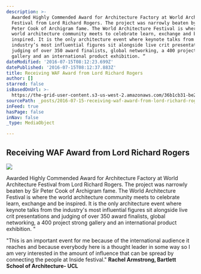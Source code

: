 ```yaml
---
description: >-
  Awarded Highly Commended Award for Architecture Factory at World Architecture
  Festival from Lord Richard Rogers. The project was narrowly beaten by Sir
  Peter Cook of Archigram fame. The World Architecture Festival is where the
  world architecture community meets to celebrate learn, exchange and be
  inspired. It is the only architecture event where keynote talks from the
  industry’s most influential figures sit alongside live crit presentations and
  judging of over 350 award finalists, global networking, a 400 project strong
  gallery and an international product exhibition. “
dateModified: '2016-07-15T08:12:23.699Z'
datePublished: '2016-07-15T08:12:37.883Z'
title: Receiving WAF Award from Lord Richard Rogers
author: []
starred: false
isBasedOnUrl: >-
  https://the-grid-user-content.s3-us-west-2.amazonaws.com/36b1cb31-be2e-4967-a14f-e1a54276b797.jpg
sourcePath: _posts/2016-07-15-receiving-waf-award-from-lord-richard-rogers.md
inFeed: true
hasPage: false
inNav: false
_type: MediaObject

---
```

## Receiving WAF Award from Lord Richard Rogers
![](https://the-grid-user-content.s3-us-west-2.amazonaws.com/36b1cb31-be2e-4967-a14f-e1a54276b797.jpg)

Awarded Highly Commended Award for Architecture Factory at World Architecture Festival from Lord Richard Rogers. The project was narrowly beaten by Sir Peter Cook of Archigram fame. The World Architecture Festival is where the world architecture community meets to celebrate learn, exchange and be inspired. It is the only architecture event where keynote talks from the industry's most influential figures sit alongside live crit presentations and judging of over 350 award finalists, global networking, a 400 project strong gallery and an international product exhibition. "

"This is an important event for me because of the international audience it reaches and because everybody here is a thought leader in some way so I am very interested in the amount of influence that can be spread by connecting the people at Inside festival." **Rachel Armstrong, Bartlett School of Architecture- UCL**